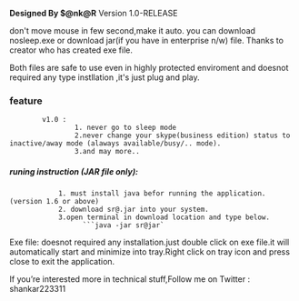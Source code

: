 **Designed By $@nk@R**
Version 1.0-RELEASE

don't move mouse in few second,make it auto.
you can download nosleep.exe or download jar(if you have in enterprise n/w) file.
Thanks to creator who has created exe file.

Both files are safe to use even in highly protected enviroment and doesnot required any type instllation ,it's just plug and play.

### feature
			v1.0 :
					1. never go to sleep mode
					2.never change your skype(business edition) status to inactive/away mode (alaways available/busy/.. mode).
					3.and may more..

##### runing instruction (JAR file only):
				1. must install java befor running the application.(version 1.6 or above)
				2. download sr@.jar into your system.
				3.open terminal in download location and type below.
				      ```java -jar sr@jar`
					  

Exe file: doesnot required any installation.just double click on exe file.it will automatically start and minimize into tray.Right click on tray icon and press close to exit the application.

If you’re interested more in technical stuff,Follow me on
Twitter : shankar223311
